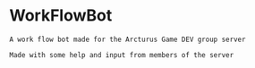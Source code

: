 # WorkFlowBot
    A work flow bot made for the Arcturus Game DEV group server

    Made with some help and input from members of the server